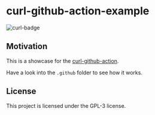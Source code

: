 # curl-github-action-example

![curl-badge](https://github.com/4thel00z/curl-github-action-example/workflows/curl/badge.svg)

## Motivation

This is a showcase for the [curl-github-action](https://github.com/marketplace/actions/curl-github-action).

Have a look into the `.github` folder to see how it works.

## License

This project is licensed under the GPL-3 license.
